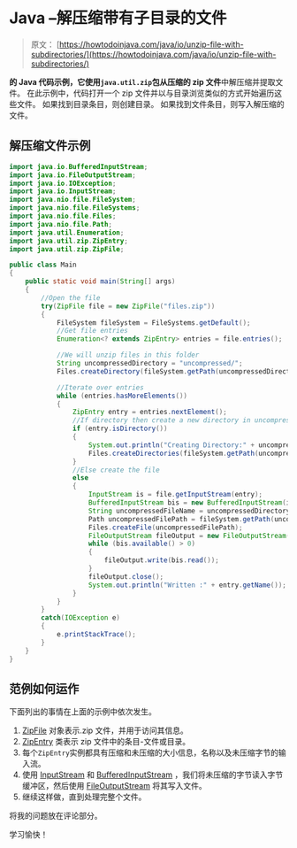 # Java –解压缩带有子目录的文件

> 原文： [https://howtodoinjava.com/java/io/unzip-file-with-subdirectories/](https://howtodoinjava.com/java/io/unzip-file-with-subdirectories/)

**的 Java 代码示例，它使用`java.util.zip`包从压缩的 zip 文件**中解压缩并提取文件。 在此示例中，代码打开一个 zip 文件并以与目录浏览类似的方式开始遍历这些文件。 如果找到目录条目，则创建目录。 如果找到文件条目，则写入解压缩的文件。

## 解压缩文件示例

```java
import java.io.BufferedInputStream;
import java.io.FileOutputStream;
import java.io.IOException;
import java.io.InputStream;
import java.nio.file.FileSystem;
import java.nio.file.FileSystems;
import java.nio.file.Files;
import java.nio.file.Path;
import java.util.Enumeration;
import java.util.zip.ZipEntry;
import java.util.zip.ZipFile;

public class Main 
{
	public static void main(String[] args) 
	{
		//Open the file 
		try(ZipFile file = new ZipFile("files.zip"))
		{
			FileSystem fileSystem = FileSystems.getDefault();
			//Get file entries
			Enumeration<? extends ZipEntry> entries = file.entries();

			//We will unzip files in this folder
			String uncompressedDirectory = "uncompressed/";
			Files.createDirectory(fileSystem.getPath(uncompressedDirectory));

			//Iterate over entries
			while (entries.hasMoreElements()) 
			{
				ZipEntry entry = entries.nextElement();
				//If directory then create a new directory in uncompressed folder
				if (entry.isDirectory()) 
				{
					System.out.println("Creating Directory:" + uncompressedDirectory + entry.getName());
					Files.createDirectories(fileSystem.getPath(uncompressedDirectory + entry.getName()));
				} 
				//Else create the file
				else 
				{
					InputStream is = file.getInputStream(entry);
					BufferedInputStream bis = new BufferedInputStream(is);
					String uncompressedFileName = uncompressedDirectory	+ entry.getName();
					Path uncompressedFilePath = fileSystem.getPath(uncompressedFileName);
					Files.createFile(uncompressedFilePath);
					FileOutputStream fileOutput = new FileOutputStream(uncompressedFileName);
					while (bis.available() > 0) 
					{
						fileOutput.write(bis.read());
					}
					fileOutput.close();
					System.out.println("Written :" + entry.getName());
				}
			}
		}
		catch(IOException e)
		{
			e.printStackTrace();
		}
	}
}

```

## 范例如何运作

下面列出的事情在上面的示例中依次发生。

1.  [ZipFile](https://docs.oracle.com/javase/8/docs/api/java/util/zip/ZipFile.html) 对象表示.zip 文件，并用于访问其信息。
2.  [ZipEntry](https://docs.oracle.com/javase/8/docs/api/java/util/zip/ZipEntry.html) 类表示 zip 文件中的条目-文件或目录。
3.  每个`ZipEntry`实例都具有压缩和未压缩的大小信息，名称以及未压缩字节的输入流。
4.  使用 [InputStream](https://docs.oracle.com/javase/8/docs/api/java/io/InputStream.html) 和 [BufferedInputStream](https://docs.oracle.com/javase/8/docs/api/java/io/BufferedInputStream.html) ，我们将未压缩的字节读入字节缓冲区，然后使用 [FileOutputStream](https://docs.oracle.com/javase/8/docs/api/java/io/FileOutputStream.html) 将其写入文件。
5.  继续这样做，直到处理完整个文件。

将我的问题放在评论部分。

学习愉快！